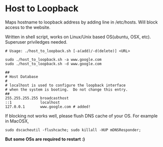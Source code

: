 # Host to Loopback

Maps hostname to loopback address by adding line in /etc/hosts. Will block access to the website.

Written in shell script, works on Linux/Unix based OS(ubuntu, OSX, etc). Superuser priviledges needed.

```shell
# Usage: ./host_to_loopback.sh [-a(add)/-d(delete)] <URL>

sudo ./host_to_loopback.sh -a www.google.com
sudo ./host_to_loopback.sh -d www.google.com
```

```
##
# Host Database
#
# localhost is used to configure the loopback interface
# when the system is booting.  Do not change this entry.
##
255.255.255.255 broadcasthost
::1             localhost
127.0.0.1       www.google.com # added!
```

If blocking not works well, please flush DNS cache of your OS. For example in MacOSX,

```shell
sudo dscacheutil -flushcache; sudo killall -HUP mDNSResponder;
```

**But some OSs are required to restart :)**
